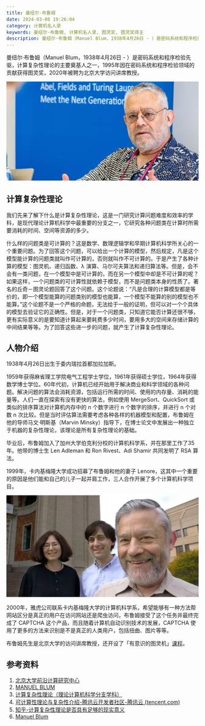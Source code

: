 ```yaml
---
title: 曼纽尔·布鲁姆
date: 2024-03-08 19:26:04
category: 计算机名人录
keywords: 曼纽尔·布鲁姆, 计算机名人录, 图灵奖, 图灵奖得主
description: 曼纽尔·布鲁姆（Manuel Blum，1938年4月26日 - ）是密码系统和程序检验先驱，计算复杂性理论的主要奠基人之一，1995年因在密码系统和程序检验领域的贡献获得图灵奖，2020年被聘为北京大学访问讲席教授。
---
```


曼纽尔·布鲁姆（Manuel Blum，1938年4月26日 - ）是密码系统和程序检验先驱，计算复杂性理论的主要奠基人之一，1995年因在密码系统和程序检验领域的贡献获得图灵奖，2020年被聘为北京大学访问讲席教授。

![img](20240308-manuel-blum/55ff998aadf00.r_1442814407030.0-0-660-340.jpg)

## 计算复杂性理论

我们先来了解下什么是计算复杂性理论，这是一门研究计算问题难度和效率的学科，是现代理论计算机科学中最重要的分支之一，它研究各种问题类在计算时所需要消耗的时间、空间等资源的多少。

什么样的问题类是可计算的？这是数学、数理逻辑学和早期计算机科学所关心的一个重要问题。为了回答这个问题，可以给出一个计算的模型，然后规定，凡是这个模型能计算的问题类就叫作可计算的，否则就叫作不可计算的。于是产生了各种计算的模型：图灵机、递归函数、λ 演算、马尔可夫算法和递归算法等。但是，会不会有一类问题，在一个模型中是可计算的，而在另一个模型中却是不可计算的呢？如果这样，一个问题类的可计算性就依赖于模型，而不是问题类本身的性质了。著名的丘奇－图灵论题回答了这个问题。这个论题说：“凡是合理的计算模型都是等价的，即一个模型能算的问题类别的模型也能算，一个模型不能算的别的模型也不能算。”这个论题不是一个严格的命题，无法给于一般的证明，但可以对一个个具体的模型去验证它的正确性。但是，对于一个问题类，只知道它能否计算还很不够，更有实际意义的是要知道计算起来要耗费多少时间，要用多大的空间来存储计算的中间结果等等。为了回答这些进一步的问题，就产生了计算复杂性理论。

## 人物介绍

1938年4月26日出生于委内瑞拉首都加拉加斯。

1959年获得麻省理工学院电气工程学士学位，1961年获得硕士学位，1964年获得数学博士学位。60年代初，计算机已经开始用于解决商业和科学领域的各种问题。解决问题的算法会消耗资源，包括运行所需的时间、使用的内存量、消耗的能量等。人们一直在探索有没有更快的算法，例如使用 MergeSort、QuickSort 或类似的排序算法对计算机内存中的 n 个数字进行 n 个数字的排序，并进行 n 个对数 n 次比较。但是当时评估算法需要考虑各种各样的机器模型和配置，布鲁姆在他的导师马文·明斯基（Marvin Minsky）指导下，在博士论文中发展出一种独立于机器的复杂性理论，该理论是所有复杂性理论的基础。

毕业后，布鲁姆加入了加州大学伯克利分校的计算机科学系，并在那里工作了35年。他带的博士生 Len Adleman 和 Ron Rivest、Adi Shamir 共同发明了 RSA 算法。

1999年，卡内基梅隆大学成功招募了布鲁姆和他的妻子 Lenore，这其中一个重要的原因是他们能和自己的儿子一起并肩工作，三人合作开展了多个计算机科学项目。

![image-20240320195216919](20240308-manuel-blum/image-20240320195216919.png)

2000年，雅虎公司联系卡内基梅隆大学的计算机科学系，希望能够有一种方法帮网站区分是真正的用户在访问网站还是爬虫访问，布鲁姆接受了这个任务并最终完成了 CAPTCHA 这个产品，而且随着计算机自动识别技术的发展，CAPTCHA 使用了更多的方法来识别是不是真正的人类用户，包括扭曲、图片等等。

布鲁姆先生是北京大学的访问讲席教授，还开设了「有意识的图灵机」[课程](https://cfcs.pku.edu.cn/english/news/240076.htm)。


## 参考资料

1. [北京大学前沿计算研究中心](https://cfcs.pku.edu.cn/people/visiting_chair_professors/manuelblum/index.htm)
2. [MANUEL BLUM ](https://amturing.acm.org/award_winners/blum_4659082.cfm)
3. [计算复杂性理论（理论计算机科学分支学科）](https://baike.baidu.com/item/计算复杂性理论)
4. [可计算性理论与复杂性介绍-腾讯云开发者社区-腾讯云 (tencent.com)](https://cloud.tencent.com/developer/article/1524801)
5. [知乎-计算复杂性理论是否具有足够的现实意义](https://www.zhihu.com/question/461796231/answer/1909765916?utm_source=zhihu&utm_medium=social&utm_oi=30102830186496)
6. [Manuel Blum](https://www.britannica.com/biography/Manuel-Blum)
